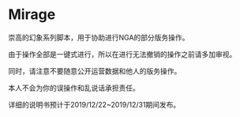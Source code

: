 # Mirage

崇高的幻象系列脚本，用于协助进行NGA的部分版务操作。

由于操作全部是一键式进行，所以在进行无法撤销的操作之前请多加审视。

同时，请注意不要随意公开运营数据和他人的版务操作。

本人不会为你的误操作和乱说话承担责任。

详细的说明书预计于2019/12/22~2019/12/31期间发布。

